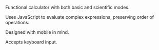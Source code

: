 Functional calculator with both basic and scientific modes.

Uses JavaScript to evaluate complex expressions, preserving order of operations.

Designed with mobile in mind.

Accepts keyboard input.
